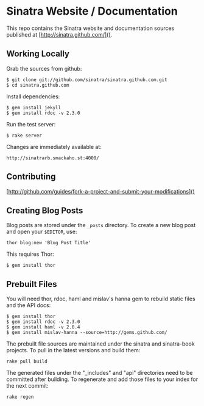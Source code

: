 Sinatra Website / Documentation
===============================

This repo contains the Sinatra website and documentation sources published
at [http://sinatra.github.com/]().

Working Locally
---------------

Grab the sources from github:

    $ git clone git://github.com/sinatra/sinatra.github.com.git
    $ cd sinatra.github.com

Install dependencies:

    $ gem install jekyll
    $ gem install rdoc -v 2.3.0

Run the test server:

    $ rake server

Changes are immediately available at:

    http://sinatrarb.smackaho.st:4000/

Contributing
------------

[http://github.com/guides/fork-a-project-and-submit-your-modifications]()

Creating Blog Posts
-------------------

Blog posts are stored under the `_posts` directory. To create a new blog post
and open your `$EDITOR`, use:

    thor blog:new 'Blog Post Title'

This requires Thor:

    $ gem install thor

Prebuilt Files
--------------

You will need thor, rdoc, haml and mislav's hanna gem to rebuild static files
and the API docs:

    $ gem install thor
    $ gem install rdoc -v 2.3.0
    $ gem install haml -v 2.0.4
    $ gem install mislav-hanna --source=http://gems.github.com/

The prebuilt file sources are maintained under the sinatra and sinatra-book
projects. To pull in the latest versions and build them:

    rake pull build

The generated files under the "_includes" and "api" directories need to be
committed after building. To regenerate and add those files to your index
for the next commit:

    rake regen
